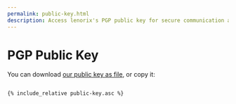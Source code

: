 ```yaml
---
permalink: public-key.html
description: Access lenorix's PGP public key for secure communication and data encryption. Enhance your digital security with our trusted key.
---
```


# PGP Public Key

You can download [our public key as file](./public-key.asc), or copy it:

<code class="bg-black text-white">
{% include_relative public-key.asc %}
</code>
